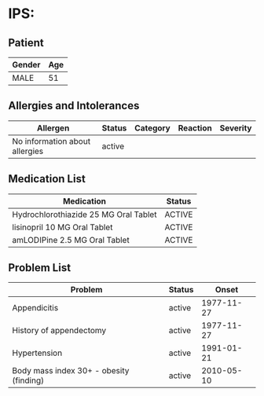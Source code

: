 # IPS:

## Patient

|Gender|Age|
|---|---|
|MALE|51|

## Allergies and Intolerances

|Allergen|Status|Category|Reaction|Severity|
|---|---|---|---|---|
|No information about allergies|active||||

## Medication List

|Medication|Status|
|---|---|
|Hydrochlorothiazide 25 MG Oral Tablet|ACTIVE|
|lisinopril 10 MG Oral Tablet|ACTIVE|
|amLODIPine 2.5 MG Oral Tablet|ACTIVE|

## Problem List

|Problem|Status|Onset|
|---|---|---|
|Appendicitis|active|1977-11-27|
|History of appendectomy|active|1977-11-27|
|Hypertension|active|1991-01-21|
|Body mass index 30+ - obesity (finding)|active|2010-05-10|
